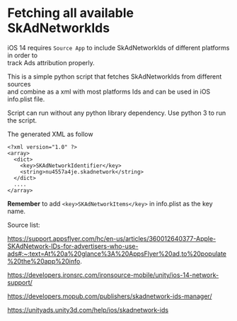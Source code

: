 # Fetching all available SkAdNetworkIds
iOS 14 requires `Source App` to include SkAdNetworkIds of different platforms in order to<br>
track Ads attribution properly.

This is a simple python script that fetches SkAdNetworkIds from different sources<br>
and combine as a xml with most platforms Ids and can be used in iOS info.plist file.

Script can run without any python library dependency.
Use python 3 to run the script.

The generated XML as follow


    <?xml version="1.0" ?>
    <array>
      <dict>
        <key>SKAdNetworkIdentifier</key>
        <string>nu4557a4je.skadnetwork</string>
      </dict>
      ....
    </array>

**Remember** to add `<key>SKAdNetworkItems</key>` in info.plist as the key name.


Source list:

https://support.appsflyer.com/hc/en-us/articles/360012640377-Apple-SKAdNetwork-IDs-for-advertisers-who-use-ads#:~:text=At%20a%20glance%3A%20AppsFlyer%20ad,to%20populate%20the%20app%20info.

https://developers.ironsrc.com/ironsource-mobile/unity/ios-14-network-support/

https://developers.mopub.com/publishers/skadnetwork-ids-manager/

https://unityads.unity3d.com/help/ios/skadnetwork-ids
